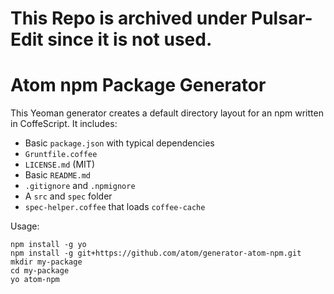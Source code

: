# This Repo is archived under Pulsar-Edit since it is not used.

# Atom npm Package Generator

This Yeoman generator creates a default directory layout for an npm written in
CoffeScript. It includes:

* Basic `package.json` with typical dependencies
* `Gruntfile.coffee`
* `LICENSE.md` (MIT)
* Basic `README.md`
* `.gitignore` and `.npmignore`
* A `src` and `spec` folder
* `spec-helper.coffee` that loads `coffee-cache`

Usage:

```
npm install -g yo
npm install -g git+https://github.com/atom/generator-atom-npm.git
mkdir my-package
cd my-package
yo atom-npm
```
